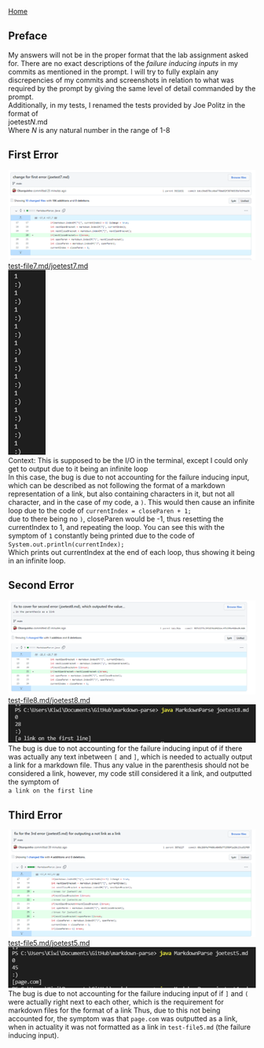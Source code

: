 [Home](https://obarquinho.github.io/cse-15l-lab-reports/)
## Preface
My answers will not be in the proper format that the lab assignment asked for.
There are no exact descriptions of the *failure inducing inputs* in my commits
as mentioned in the prompt. I will try to fully explain any discrepencies of my commits and screenshots in relation to what was required by the prompt by giving the same level of detail commanded by the prompt. 
<br/>
Additionally, in my tests, I renamed the tests provided by Joe Politz in the
format of 
<br/>
joetest*N*.md
<br/>
Where *N* is any natural number in the range of 1-8
## First Error
![image](report-2-commit1.PNG)<br/>
[test-file7.md/joetest7.md](https://github.com/Obarquinho/markdown-parse/blob/main/joetest7.md)<br/>
![image](report-2-imageproblem1.PNG)<br/>
Context: This is supposed to be the I/O in the terminal, except I could only
get to output due to it being an infinite loop<br/>
In this case, the bug is due to not accounting for the failure inducing input, 
which can be described as not following the format of a markdown representation
of a link, but also containing characters in it, but not all character, and in 
the case of my code, a `)`. This would then cause an infinite loop due to the
code of ```currentIndex = closeParen + 1;```<br/>
due to there being no `)`, closeParen would be -1, thus resetting the
currentIndex to 1, and repeating the loop. You can see this with the symptom of 
`1` constantly being printed due to the code of ``` System.out.println(currentIndex);```<br/>
Which prints out currentIndex at the end of each loop, thus showing it being in
an infinite loop. 

## Second Error
![image](report-2-commit2.PNG)<br/>
[test-file8.md/joetest8.md](https://github.com/Obarquinho/markdown-parse/blob/main/joetest8.md)<br/>
![image](report-2-imageproblem2.PNG)<br/>
The bug is due to not accounting for the failure inducing input of if there was actually any text inbetween `[`
and `]`, which is needed to actually output a link for a markdown file. Thus 
any value in the parenthesis should not be considered a link, however, my code
still considered it a link, and outputted the symptom of <br/>`a link on the first line`<br/>

## Third Error
![image](report-2-commit3.PNG)<br/>
[test-file5.md/joetest5.md](https://github.com/Obarquinho/markdown-parse/blob/main/joetest5.md)<br/>
![image](report-2-imageproblem3.PNG)<br/>
The bug is due to not accounting for the failure inducing input of if `]` and `(` were actually right next to each other, which is the requirement for markdown files for the format of a link
Thus, due to this not being accounted for, the symptom was that `page.com` was outputted as a link, when in actuality it was not formatted as a link in `test-file5.md` (the failure inducing input). 
